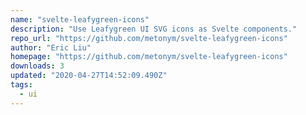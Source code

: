 ```yaml
---
name: "svelte-leafygreen-icons"
description: "Use Leafygreen UI SVG icons as Svelte components."
repo_url: "https://github.com/metonym/svelte-leafygreen-icons"
author: "Eric Liu"
homepage: "https://github.com/metonym/svelte-leafygreen-icons"
downloads: 3
updated: "2020-04-27T14:52:09.490Z"
tags: 
  - ui
---
```

